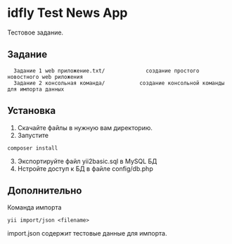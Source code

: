 idfly Test News App
============================

Тестовое задание.

Задание
-------------------

      Задание 1 web приложение.txt/             создание простого новостного web риложения
      Задание 2 консольная команда/           создание консольной команды для импорта данных



Установка
------------

1. Скачайте файлы в нужную вам директорию.
2. Запустите
~~~
composer install
~~~
3. Экспортируйте файл yii2basic.sql  в MySQL БД
4. Нстройте доступ к БД в файле config/db.php

Дополнительно
------------

Команда импорта

~~~
yii import/json <filename>
~~~

import.json содержит тестовые данные для импорта.
